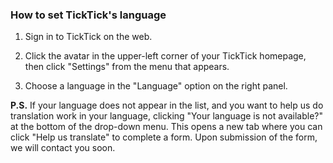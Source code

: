 ### How to set TickTick's language

1. Sign in to TickTick on the web.

2. Click the avatar in the upper-left corner of your TickTick homepage, then click "Settings" from the menu that appears.

3. Choose a language in the "Language" option on the right panel.

**P.S.** If your language does not appear in the list, and you want to help us do translation work in your language, clicking "Your language is not available?" at the bottom of the drop-down menu. This opens a new tab where you can click "Help us translate" to complete a form. Upon submission of the form, we will contact you soon.

